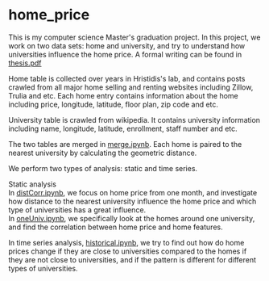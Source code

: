 # home_price
This is my computer science Master's graduation project. In this project, we work on two data sets: home and university, and try to understand how universities influence the home price. A formal writing can be found in [thesis.pdf](thesis.pdf)  
  
Home table is collected over years in Hristidis's lab, and contains posts crawled from all major home selling and renting websites including Zillow, Trulia and etc. Each home entry contains information about the home including price, longitude, latitude, floor plan, zip code and etc.  
  
University table is crawled from wikipedia. It contains university information including name, longitude, latitude, enrollment, staff number and etc.  
  
The two tables are merged in [merge.ipynb](merge.ipynb). Each home is paired to the nearest university by calculating the geometric distance.  
  
We perform two types of analysis: static and time series.  
  
Static analysis  
In [distCorr.ipynb](distCorr.ipynb), we focus on home price from one month, and investigate how distance to the nearest university influence the home price and which type of universities has a great influence.  
In [oneUniv.ipynb](oneUniv.ipynb), we specifically look at the homes around one university, and find the correlation between home price and home features.  
  
In time series analysis, [historical.ipynb](historical.ipynb), we try to find out how do home prices change if they are close to universities compared to the homes if they are not close to universities, and if the pattern is different for different types of universities.
